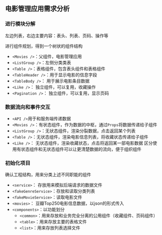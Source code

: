 ## 电影管理应用需求分析

### 进行模块分解
左边列表，右边主要内容：表头、列表、页码、操作等

进行组件规划，得到一个树状的组件结构
- `<Movies />`：父组件，电影管理应用
- `<ListGroup />`：左侧分类类表
- `<Table />`：表格组件，包含表头组件和表格组件
- `<TableHeader />`：用于显示电影的信息字段
- `<TableBody />`： 用于展示电影条目数据
- `<Like />`： 独立组件，可以复用，收藏操作
- `<Pagination />`： 独立组件，可以复用，显示页码

### 数据流向和事件交互
- `<API />`用于和服务端传递数据
- `<Movies />`：有状态组件，作为数据的中枢，通过`Props`将数据传递给子组件
- `<ListGroup />`：无状态组件，渲染分裂数据，点击返回某个列表
- `<Table />`：无状态组件，渲染电影信息列表，将收藏状态传递给子组件
- `<Like />`： 无状态组件，渲染收藏状态，点击将返回某一部电影数据
区分使用有状态组件和无状态组件可以让更清楚数据的流向，便于组织组件

### 初始化项目
确认工程结构，用来分类上述不同职能的组件
- `<service>`： 存放用来模拟后端请求的数据文件
- `<fakeGenreService>`：存放和读取分类列表
- `<fakeMovieService>`：读取电影文件
- `<movies>`： 豆瓣Top250电影信息数据，以json的形式传入
- `<components>`：以功能划分
  - `<common>`：用来存放和业务完全分离的公用组件（收藏组件、页码组件）
  - `<table>`：用来存放主要的表格文件
  - `<list>`：用来存放列表选择文件
